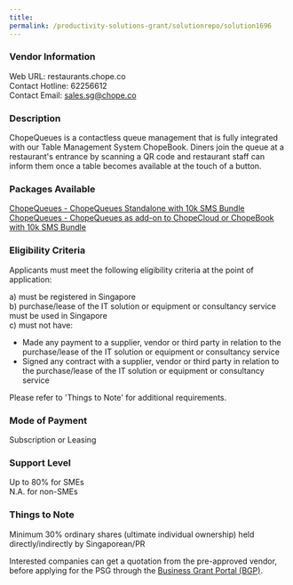 ```yaml
---
title: 
permalink: /productivity-solutions-grant/solutionrepo/solution1696
---
```


### Vendor Information
Web URL: restaurants.chope.co <br>Contact Hotline: 62256612 <br>Contact Email: sales.sg@chope.co <br>

### Description

ChopeQueues is a contactless queue management that is fully integrated with our Table Management System ChopeBook. Diners join the queue at a restaurant's entrance by scanning a QR code and restaurant staff can inform them once a table becomes available at the touch of a button.

### Packages Available

<a href='https://www.gobusiness.gov.sg/images/psg/Desensitised_Chope_Group_20200196_Annex_3_Part_1.pdf' target='_blank'>ChopeQueues - ChopeQueues Standalone with 10k SMS Bundle </a>
<a href='https://www.gobusiness.gov.sg/images/psg/Desensitised_Chope_Group_20200196_Annex_3_Part_2.pdf' target='_blank'>ChopeQueues - ChopeQueues as add-on to ChopeCloud or ChopeBook with 10k SMS Bundle</a>

### Eligibility Criteria

Applicants must meet the following eligibility criteria at the point of application:

a) must be registered in Singapore <br>
b) purchase/lease of the IT solution or equipment or consultancy service must be used in Singapore <br>
c) must not have:
- Made any payment to a supplier, vendor or third party in relation to the purchase/lease of the IT solution or equipment or consultancy service
- Signed any contract with a supplier, vendor or third party in relation to the purchase/lease of the IT solution or equipment or consultancy service

Please refer to 'Things to Note' for additional requirements.

### Mode of Payment
Subscription or Leasing

### Support Level
Up to 80% for SMEs <br>
N.A. for non-SMEs

### Things to Note
Minimum 30% ordinary shares (ultimate individual ownership) held directly/indirectly by Singaporean/PR

Interested companies can get a quotation from the pre-approved vendor, before applying for the PSG through the <a target='_blank' href='https://www.businessgrants.gov.sg/'>Business Grant Portal (BGP)</a>.
